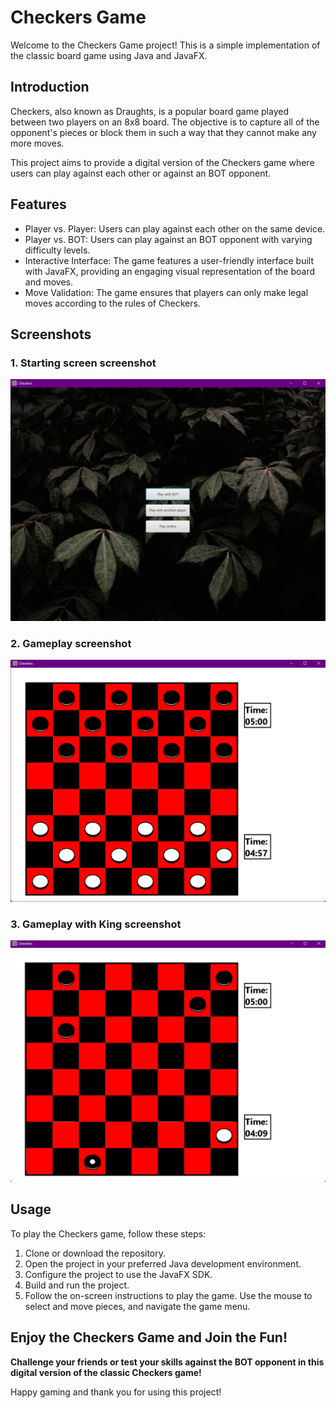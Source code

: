 ﻿# Checkers Game

Welcome to the Checkers Game project! This is a simple implementation of the classic board game using Java and JavaFX.

## Introduction

Checkers, also known as Draughts, is a popular board game played between two players on an 8x8 board. The objective is to capture all of the opponent's pieces or block them in such a way that they cannot make any more moves.

This project aims to provide a digital version of the Checkers game where users can play against each other or against an BOT opponent.

## Features

- Player vs. Player: Users can play against each other on the same device.
- Player vs. BOT: Users can play against an BOT opponent with varying difficulty levels.
- Interactive Interface: The game features a user-friendly interface built with JavaFX, providing an engaging visual representation of the board and moves.
- Move Validation: The game ensures that players can only make legal moves according to the rules of Checkers.

## Screenshots

### 1. Starting screen screenshot
![Starting_screen.png](src%2Fmain%2Fresources%2FStarting_screen.png)
   
### 2. Gameplay screenshot
![Gameplay.png](src%2Fmain%2Fresources%2FGameplay.png)
   
### 3. Gameplay with King screenshot
![King.png](src%2Fmain%2Fresources%2FKing.png)

## Usage

To play the Checkers game, follow these steps:

1. Clone or download the repository.
2. Open the project in your preferred Java development environment.
3. Configure the project to use the JavaFX SDK.
4. Build and run the project.
5. Follow the on-screen instructions to play the game. Use the mouse to select and move pieces, and navigate the game menu.

## Enjoy the Checkers Game and Join the Fun!

**Challenge your friends or test your skills against the BOT opponent in this digital version of the classic Checkers game!**

Happy gaming and thank you for using this project!
